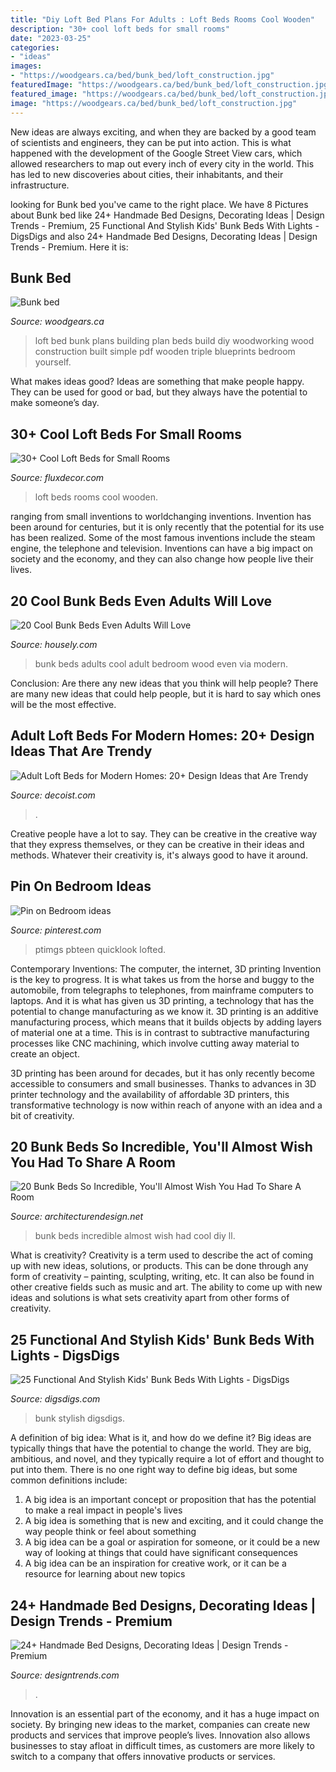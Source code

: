 ```yaml
---
title: "Diy Loft Bed Plans For Adults : Loft Beds Rooms Cool Wooden"
description: "30+ cool loft beds for small rooms"
date: "2023-03-25"
categories:
- "ideas"
images:
- "https://woodgears.ca/bed/bunk_bed/loft_construction.jpg"
featuredImage: "https://woodgears.ca/bed/bunk_bed/loft_construction.jpg"
featured_image: "https://woodgears.ca/bed/bunk_bed/loft_construction.jpg"
image: "https://woodgears.ca/bed/bunk_bed/loft_construction.jpg"
---
```



New ideas are always exciting, and when they are backed by a good team of scientists and engineers, they can be put into action. This is what happened with the development of the Google Street View cars, which allowed researchers to map out every inch of every city in the world. This has led to new discoveries about cities, their inhabitants, and their infrastructure.

	

		
looking for Bunk bed you've came to the right place. We have 8 Pictures about Bunk bed like 24+ Handmade Bed Designs, Decorating Ideas | Design Trends - Premium, 25 Functional And Stylish Kids&#039; Bunk Beds With Lights - DigsDigs and also 24+ Handmade Bed Designs, Decorating Ideas | Design Trends - Premium. Here it is:
		
    
## Bunk Bed

<img loading=lazy src="https://woodgears.ca/bed/bunk_bed/loft_construction.jpg" onerror="this.onerror=null;this.src='https://tse2.mm.bing.net/th?id=OIP.oklLNyiPgMnf0MXx7JJUuQHaIT&amp;pid=15.1';" alt="Bunk bed">

_Source: woodgears.ca_

>loft bed bunk plans building plan beds build diy woodworking wood construction built simple pdf wooden triple blueprints bedroom yourself. 

	

What makes ideas good?
Ideas are something that make people happy. They can be used for good or bad, but they always have the potential to make someone’s day.

    
## 30+ Cool Loft Beds For Small Rooms

<img loading=lazy src="https://fluxdecor.com/wp-content/uploads/2016/11/loft-beds-for-small-rooms/18-loft-beds-for-small-rooms.jpg" onerror="this.onerror=null;this.src='https://tse2.mm.bing.net/th?id=OIP.eVZ9aylGVI4lpSrU-RicKgHaLG&amp;pid=15.1';" alt="30+ Cool Loft Beds for Small Rooms">

_Source: fluxdecor.com_

>loft beds rooms cool wooden. 

	

ranging from small inventions to worldchanging inventions.
Invention has been around for centuries, but it is only recently that the potential for its use has been realized. Some of the most famous inventions include the steam engine, the telephone and television. Inventions can have a big impact on society and the economy, and they can also change how people live their lives.

    
## 20 Cool Bunk Beds Even Adults Will Love

<img loading=lazy src="http://a5j0u479x2t4e35gducjhz15-wpengine.netdna-ssl.com/wp-content/uploads/2017/03/bedroom-wood-adult-bunk-beds-with-white-bedding-and-wood-shelves-plus-ceiling-lighting-for-bedroom-design-ideas-adult-bunk-beds-to-complement-the-bedroom-in-your-home-modern-bunk-750x1040.jpg" onerror="this.onerror=null;this.src='https://tse2.mm.bing.net/th?id=OIP.4GxXGX5cgidiPsOXsPYTlwHaKR&amp;pid=15.1';" alt="20 Cool Bunk Beds Even Adults Will Love">

_Source: housely.com_

>bunk beds adults cool adult bedroom wood even via modern. 

	

Conclusion: Are there any new ideas that you think will help people?
There are many new ideas that could help people, but it is hard to say which ones will be the most effective.

    
## Adult Loft Beds For Modern Homes: 20+ Design Ideas That Are Trendy

<img loading=lazy src="https://cdn.decoist.com/wp-content/uploads/2013/02/Modern-loft-sleeping.jpg" onerror="this.onerror=null;this.src='https://tse1.mm.bing.net/th?id=OIP.q5SgmKQeohhHBxPrIW-y1AHaF0&amp;pid=15.1';" alt="Adult Loft Beds for Modern Homes: 20+ Design Ideas that Are Trendy">

_Source: decoist.com_

>. 

	

Creative people have a lot to say. They can be creative in the creative way that they express themselves, or they can be creative in their ideas and methods. Whatever their creativity is, it's always good to have it around.

    
## Pin On Bedroom Ideas

<img loading=lazy src="https://i.pinimg.com/736x/6f/48/d0/6f48d02b70be2b03b1c28be09a77ee18.jpg" onerror="this.onerror=null;this.src='https://tse3.mm.bing.net/th?id=OIP.__V9YmzmHCTtFJ_vyy5q-QHaHa&amp;pid=15.1';" alt="Pin on Bedroom ideas">

_Source: pinterest.com_

>ptimgs pbteen quicklook lofted. 

	

Contemporary Inventions: The computer, the internet, 3D printing
Invention is the key to progress. It is what takes us from the horse and buggy to the automobile, from telegraphs to telephones, from mainframe computers to laptops. And it is what has given us 3D printing, a technology that has the potential to change manufacturing as we know it.
3D printing is an additive manufacturing process, which means that it builds objects by adding layers of material one at a time. This is in contrast to subtractive manufacturing processes like CNC machining, which involve cutting away material to create an object.

3D printing has been around for decades, but it has only recently become accessible to consumers and small businesses. Thanks to advances in 3D printer technology and the availability of affordable 3D printers, this transformative technology is now within reach of anyone with an idea and a bit of creativity.

    
## 20 Bunk Beds So Incredible, You&#039;ll Almost Wish You Had To Share A Room

<img loading=lazy src="http://cdn.architecturendesign.net/wp-content/uploads/2015/07/AD-Bunk-Beds-Ideas-14.jpg" onerror="this.onerror=null;this.src='https://tse2.mm.bing.net/th?id=OIP.kueA_RdH9Yyu-dQCeOZM9AHaIM&amp;pid=15.1';" alt="20 Bunk Beds So Incredible, You&#039;ll Almost Wish You Had To Share A Room">

_Source: architecturendesign.net_

>bunk beds incredible almost wish had cool diy ll. 

	

What is creativity?
Creativity is a term used to describe the act of coming up with new ideas, solutions, or products. This can be done through any form of creativity – painting, sculpting, writing, etc. It can also be found in other creative fields such as music and art. The ability to come up with new ideas and solutions is what sets creativity apart from other forms of creativity.

    
## 25 Functional And Stylish Kids&#039; Bunk Beds With Lights - DigsDigs

<img loading=lazy src="https://www.digsdigs.com/photos/functional-kids-bunk-beds-with-lights-3.jpg" onerror="this.onerror=null;this.src='https://tse2.mm.bing.net/th?id=OIP.7_EzGW0EVPv8500J5dRKxgHaJe&amp;pid=15.1';" alt="25 Functional And Stylish Kids&#039; Bunk Beds With Lights - DigsDigs">

_Source: digsdigs.com_

>bunk stylish digsdigs. 

	

A definition of big idea: What is it, and how do we define it?
Big ideas are typically things that have the potential to change the world. They are big, ambitious, and novel, and they typically require a lot of effort and thought to put into them. There is no one right way to define big ideas, but some common definitions include: 
1. A big idea is an important concept or proposition that has the potential to make a real impact in people's lives
2. A big idea is something that is new and exciting, and it could change the way people think or feel about something
3. A big idea can be a goal or aspiration for someone, or it could be a new way of looking at things that could have significant consequences
4. A big idea can be an inspiration for creative work, or it can be a resource for learning about new topics

    
## 24+ Handmade Bed Designs, Decorating Ideas | Design Trends - Premium

<img loading=lazy src="https://images.designtrends.com/wp-content/uploads/2016/03/21070705/Custom-Bunk-Beds-Designs.jpg" onerror="this.onerror=null;this.src='https://tse3.mm.bing.net/th?id=OIP.mj0kWMoFg9KkYcyIp4z1igHaE8&amp;pid=15.1';" alt="24+ Handmade Bed Designs, Decorating Ideas | Design Trends - Premium">

_Source: designtrends.com_

>. 

	

Innovation is an essential part of the economy, and it has a huge impact on society. By bringing new ideas to the market, companies can create new products and services that improve people’s lives. Innovation also allows businesses to stay afloat in difficult times, as customers are more likely to switch to a company that offers innovative products or services.

